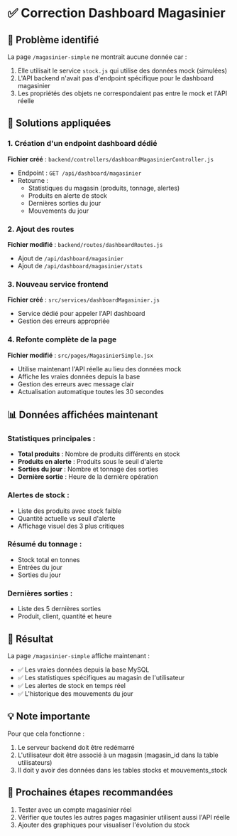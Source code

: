 # ✅ Correction Dashboard Magasinier

## 🚨 Problème identifié

La page `/magasinier-simple` ne montrait aucune donnée car :
1. Elle utilisait le service `stock.js` qui utilise des données mock (simulées)
2. L'API backend n'avait pas d'endpoint spécifique pour le dashboard magasinier
3. Les propriétés des objets ne correspondaient pas entre le mock et l'API réelle

## 🔧 Solutions appliquées

### 1. **Création d'un endpoint dashboard dédié**

**Fichier créé** : `backend/controllers/dashboardMagasinierController.js`
- Endpoint : `GET /api/dashboard/magasinier`
- Retourne :
  - Statistiques du magasin (produits, tonnage, alertes)
  - Produits en alerte de stock
  - Dernières sorties du jour
  - Mouvements du jour

### 2. **Ajout des routes**

**Fichier modifié** : `backend/routes/dashboardRoutes.js`
- Ajout de `/api/dashboard/magasinier`
- Ajout de `/api/dashboard/magasinier/stats`

### 3. **Nouveau service frontend**

**Fichier créé** : `src/services/dashboardMagasinier.js`
- Service dédié pour appeler l'API dashboard
- Gestion des erreurs appropriée

### 4. **Refonte complète de la page**

**Fichier modifié** : `src/pages/MagasinierSimple.jsx`
- Utilise maintenant l'API réelle au lieu des données mock
- Affiche les vraies données depuis la base
- Gestion des erreurs avec message clair
- Actualisation automatique toutes les 30 secondes

## 📊 Données affichées maintenant

### Statistiques principales :
- **Total produits** : Nombre de produits différents en stock
- **Produits en alerte** : Produits sous le seuil d'alerte
- **Sorties du jour** : Nombre et tonnage des sorties
- **Dernière sortie** : Heure de la dernière opération

### Alertes de stock :
- Liste des produits avec stock faible
- Quantité actuelle vs seuil d'alerte
- Affichage visuel des 3 plus critiques

### Résumé du tonnage :
- Stock total en tonnes
- Entrées du jour
- Sorties du jour

### Dernières sorties :
- Liste des 5 dernières sorties
- Produit, client, quantité et heure

## 🎯 Résultat

La page `/magasinier-simple` affiche maintenant :
- ✅ Les vraies données depuis la base MySQL
- ✅ Les statistiques spécifiques au magasin de l'utilisateur
- ✅ Les alertes de stock en temps réel
- ✅ L'historique des mouvements du jour

## 💡 Note importante

Pour que cela fonctionne :
1. Le serveur backend doit être redémarré
2. L'utilisateur doit être associé à un magasin (magasin_id dans la table utilisateurs)
3. Il doit y avoir des données dans les tables stocks et mouvements_stock

## 🔄 Prochaines étapes recommandées

1. Tester avec un compte magasinier réel
2. Vérifier que toutes les autres pages magasinier utilisent aussi l'API réelle
3. Ajouter des graphiques pour visualiser l'évolution du stock